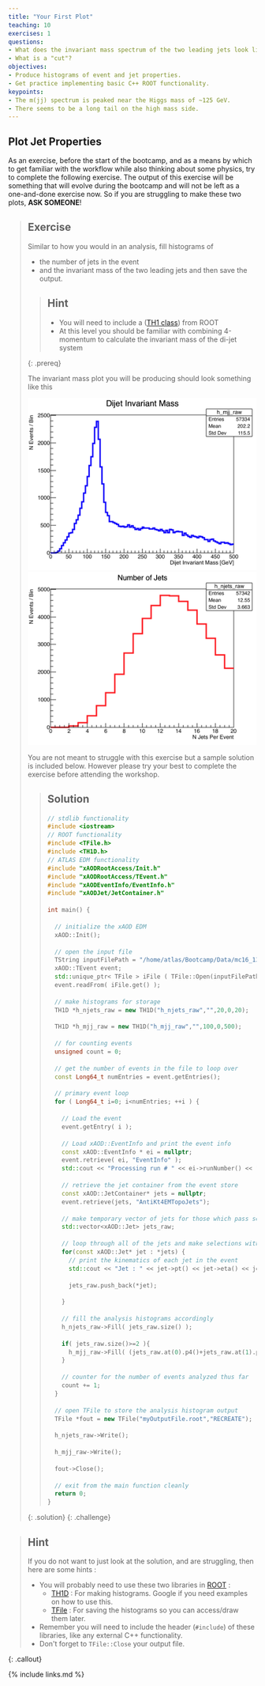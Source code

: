 ```yaml
---
title: "Your First Plot"
teaching: 10
exercises: 1
questions:
- What does the invariant mass spectrum of the two leading jets look like?
- What is a "cut"?
objectives:
- Produce histograms of event and jet properties.
- Get practice implementing basic C++ ROOT functionality.
keypoints:
- The m(jj) spectrum is peaked near the Higgs mass of ~125 GeV.
- There seems to be a long tail on the high mass side.
---
```



## Plot Jet Properties

As an exercise, before the start of the bootcamp, and as a means by which to get familiar with
the workflow while also thinking about some physics, try to complete the following exercise.
The output of this exercise will be something that will evolve during the bootcamp and will
not be left as a one-and-done exercise now.  So if you are struggling to make these two plots,
**ASK SOMEONE**!

> ## Exercise
>
> Similar to how you would in an analysis, fill histograms of
> * the number of jets in the event
> * and the invariant mass of the two leading jets
> and then save the output.
>
> > ## Hint
> >
> > * You will need to include a ([TH1 class](https://root.cern.ch/doc/master/classTH1D.html)) from ROOT
> > * At this level you should be familiar with combining 4-momentum to calculate the invariant mass of the di-jet system
> >
> {: .prereq}
>
> The invariant mass plot you will be producing should look something like this
>
> ![](../fig/spectrum_mjj.png)
> ![](../fig/spectrum_njets.png)
>
> You are not meant to struggle with this exercise but a sample solution is included below. However please try your best to complete the exercise before attending the workshop.
>
> > ## Solution
> >
> > ~~~cpp
> > // stdlib functionality
> > #include <iostream>
> > // ROOT functionality
> > #include <TFile.h>
> > #include <TH1D.h>
> > // ATLAS EDM functionality
> > #include "xAODRootAccess/Init.h"
> > #include "xAODRootAccess/TEvent.h"
> > #include "xAODEventInfo/EventInfo.h"
> > #include "xAODJet/JetContainer.h"
> >
> > int main() {
> >
> >   // initialize the xAOD EDM
> >   xAOD::Init();
> >
> >   // open the input file
> >   TString inputFilePath = "/home/atlas/Bootcamp/Data/mc16_13TeV.345055.PowhegPythia8EvtGen_NNPDF3_AZNLO_ZH125J_MINLO_llbb_VpT.deriv.DAOD_EXOT27.e5706_s3126_r10724_p3840/DAOD_EXOT27.17882744._000026.pool.root.1";
> >   xAOD::TEvent event;
> >   std::unique_ptr< TFile > iFile ( TFile::Open(inputFilePath, "READ") );
> >   event.readFrom( iFile.get() );
> >
> >   // make histograms for storage
> >   TH1D *h_njets_raw = new TH1D("h_njets_raw","",20,0,20);
> >
> >   TH1D *h_mjj_raw = new TH1D("h_mjj_raw","",100,0,500);
> >
> >   // for counting events
> >   unsigned count = 0;
> >
> >   // get the number of events in the file to loop over
> >   const Long64_t numEntries = event.getEntries();
> >
> >   // primary event loop
> >   for ( Long64_t i=0; i<numEntries; ++i ) {
> >
> >     // Load the event
> >     event.getEntry( i );
> >
> >     // Load xAOD::EventInfo and print the event info
> >     const xAOD::EventInfo * ei = nullptr;
> >     event.retrieve( ei, "EventInfo" );
> >     std::cout << "Processing run # " << ei->runNumber() << ", event # " << ei->eventNumber() << std::endl;
> >
> >     // retrieve the jet container from the event store
> >     const xAOD::JetContainer* jets = nullptr;
> >     event.retrieve(jets, "AntiKt4EMTopoJets");
> >
> >     // make temporary vector of jets for those which pass selection
> >     std::vector<xAOD::Jet> jets_raw;
> >
> >     // loop through all of the jets and make selections with the helper
> >     for(const xAOD::Jet* jet : *jets) {
> >       // print the kinematics of each jet in the event
> >       std::cout << "Jet : " << jet->pt() << jet->eta() << jet->phi() << jet->m() << std::endl;
> >
> >       jets_raw.push_back(*jet);
> >
> >     }
> >
> >     // fill the analysis histograms accordingly
> >     h_njets_raw->Fill( jets_raw.size() );
> >
> >     if( jets_raw.size()>=2 ){
> >       h_mjj_raw->Fill( (jets_raw.at(0).p4()+jets_raw.at(1).p4()).M()/1000. );
> >     }
> >
> >     // counter for the number of events analyzed thus far
> >     count += 1;
> >   }
> >
> >   // open TFile to store the analysis histogram output
> >   TFile *fout = new TFile("myOutputFile.root","RECREATE");
> >
> >   h_njets_raw->Write();
> >
> >   h_mjj_raw->Write();
> >
> >   fout->Close();
> >
> >   // exit from the main function cleanly
> >   return 0;
> > }
> > ~~~
> >
> {: .solution}
{: .challenge}

> ## Hint
>
> If you do not want to just look at the solution, and are struggling, then here are some hints :
> - You will probably need to use these two libraries in [ROOT](https://root.cern.ch/) :
>   - [TH1D](https://root.cern.ch/doc/master/classTH1D.html) : For making histograms. Google if you need examples on how to use this.
>   - [TFile](https://root.cern.ch/doc/master/classTFile.html) : For saving the histograms so you can access/draw them later.
> - Remember you will need to include the header (`#include`) of these libraries, like any external C++ functionality.
> - Don't forget to `TFile::Close` your output file.
>
{: .callout}


{% include links.md %}

